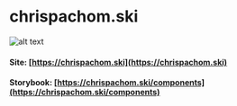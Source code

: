 # chrispachom.ski

![alt text](https://codebuild.us-east-1.amazonaws.com/badges?uuid=eyJlbmNyeXB0ZWREYXRhIjoiWUYyVkdoMzFVYmZJV3oyMHVFYjQvYWR5QjYzV09IQzM3KzhVYVNQR2ljUGFqbnhaaVFvWUdITERkcTdzTnBlS3dGMWdtaFdTc3Q1OEh5UWR3NXZSaWFNPSIsIml2UGFyYW1ldGVyU3BlYyI6IkxtLzM1M1hrTTIrdkhxVisiLCJtYXRlcmlhbFNldFNlcmlhbCI6MX0%3D&branch=master 'Build Status')

#### Site: [https://chrispachom.ski](https://chrispachom.ski)

#### Storybook: [https://chrispachom.ski/components](https://chrispachom.ski/components)
